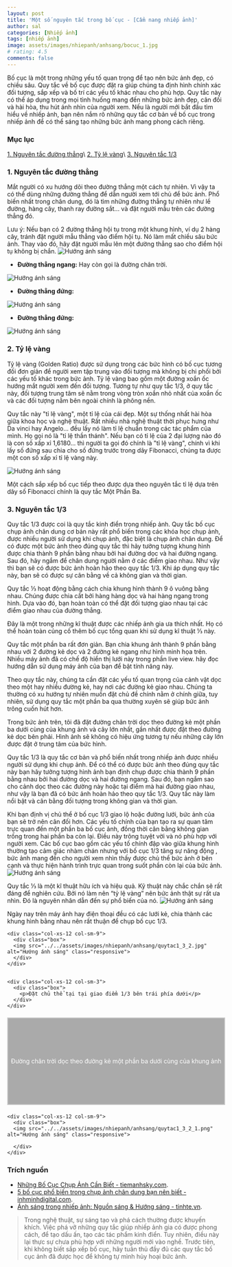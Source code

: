 ```yaml
---
layout: post
title: 'Một số nguyên tắc trong bố cục - [Cẩm nang nhiếp ảnh]'
author: sal
categories: [Nhiếp ảnh]
tags: [nhiếp ảnh]
image: assets/images/nhiepanh/anhsang/bocuc_1.jpg
# rating: 4.5
comments: false
---
```


Bố cục là một trong những yếu tố quan trọng để tạo nên bức ảnh đẹp, có chiều sâu. Quy tắc về bố cục được đặt ra giúp chúng ta định hình chính xác đối tượng, sắp xếp và bố trí các yếu tố khác nhau cho phù hợp. Quy tắc này có thể áp dụng trong mọi tình huống mang đến những bức ảnh đẹp, cân đối và hài hòa, thu hút ánh nhìn của người xem. Nếu là người mới bắt đầu tìm hiểu về nhiếp ảnh, bạn nên nắm rõ những quy tắc cơ bản về bố cục trong nhiếp ảnh để có thể sáng tạo những bức ảnh mang phong cách riêng.

### Mục lục

[1. Nguyên tắc đường thẳng](#nguongoc)\\
[2. Tỷ lệ vàng](#huongsang)\\
[3. Nguyên tắc 1/3](#nguyennahn)

<a name="nguongoc"></a>

### 1. Nguyên tắc đường thẳng
Mắt người có xu hướng dõi theo đường thẳng một cách tự nhiên. Vì vậy ta có thể dùng những đường thẳng để dẫn người xem tới chủ để bức ảnh. Phổ biến nhất trong chân dung, đó là tìm những đường thẳng tự nhiên như lề đường, hàng cây, thanh ray đường sắt... và đặt người mẫu trên các đường thẳng đó.

Lưu ý: Nếu bạn có 2 đường thẳng hội tụ trong một khung hình, ví dụ 2 hàng cây, tránh đặt người mẫu thẳng vào điểm hội tụ. Nó làm mất chiều sâu bức ảnh. Thay vào đó, hãy đặt người mẫu lên một đường thẳng sao cho điểm hội tụ không bị chắn.
<img src="../../assets/images/nhiepanh/anhsang/bo-cuc-duong-dan-5
.jpg" alt="Hướng ánh sáng" class="responsive">

* **Đường thẳng ngang:** Hay còn gọi là đường chân trời.
<img src="../../assets/images/nhiepanh/anhsang/Bo-cuc-vang-trong-nhiep-anh-03.jpg" alt="Hướng ánh sáng" class="responsive">

* **Đường thẳng đứng:**
<img src="../../assets/images/nhiepanh/anhsang/Bo-cuc-vang-trong-nhiep-anh-13.jpg" alt="Hướng ánh sáng" class="responsive">

* **Đường thẳng đứng:**
<img src="../../assets/images/nhiepanh/anhsang/3582398_untitled-shoot-4643-Edit.webp" alt="Hướng ánh sáng" class="responsive">

<a name="huongsang"></a>

### 2. Tỷ lệ vàng

Tỷ lệ vàng (Golden Ratio) được sử dụng trong các bức hình có bố cục tương đối đơn giản để người xem tập trung vào đối tượng mà không bị chi phối bởi các yếu tố khác trong bức ảnh. Tỷ lệ vàng bao gồm một đường xoắn ốc hướng mắt người xem đến đối tượng. Tương tự như quy tắc 1/3, ở quy tắc này, đối tượng trung tâm sẽ nằm trong vòng tròn xoắn nhỏ nhất của xoắn ốc và các đối tượng nằm bên ngoài chính là phông nền.

Quy tắc này "tỉ lệ vàng", một tỉ lệ của cái đẹp. Một sự thống nhất hài hòa giữa khoa học và nghệ thuật. Rất nhiều nhà nghệ thuật thời phục hưng như Da vinci hay Angelo... đều lấy nó làm tỉ lệ chuẩn trong các tác phẩm của mình. Họ gọi nó là "tỉ lệ thần thánh". Nếu bạn có tỉ lệ của 2 đại lượng nào đó là con số xấp xỉ 1,6180... thì người ta gọi đó chính là "tỉ lệ vàng", chính vì khi lấy số đứng sau chia cho số đứng trước trong dãy Fibonacci, chúng ta được một con số xấp xỉ tỉ lệ vàng này.​

<img src="../../assets/images/nhiepanh/anhsang/ap-dung-ty-le-vang-trong-nhiep-anh.jpg" alt="Hướng ánh sáng" class="responsive">

Một cách sắp xếp bố cục tiếp theo được dựa theo nguyên tắc tỉ lệ dựa trên dãy số Fibonacci chính là quy tắc Một Phần Ba.
<a name="nguyennahn"></a>

### 3. Nguyên tắc 1/3

Quy tắc 1/3 được coi là quy tắc kinh điển trong nhiếp ảnh. Quy tắc bố cục chụp ảnh chân dung cơ bản này rất phổ biến trong các khóa học chụp ảnh, được nhiều người sử dụng khi chụp ảnh, đặc biệt là chụp ảnh chân dung. Để có được một bức ảnh theo đúng quy tắc thì hãy tưởng tượng khung hình được chia thành 9 phần bằng nhau bởi hai đường dọc và hai đường ngang. Sau đó, hãy ngắm để chân dung người nằm ở các điểm giao nhau. Như vậy thì bạn sẽ có được bức ảnh hoàn hảo theo quy tắc 1/3. Khi áp dụng quy tắc này, bạn sẽ có được sự cân bằng về cả không gian và thời gian.

Quy tắc ⅓ hoạt động bằng cách chia khung hình thành 9 ô vuông bằng nhau. Chúng được chia cắt bởi hàng hàng dọc và hai hàng ngang trong hình. Dựa vào đó, bạn hoàn toàn có thể đặt đối tượng giao nhau tại các điểm giao nhau của đường thẳng.

Đây là một trong những kĩ thuật được các nhiếp ảnh gia ưa thích nhất. Họ có thể hoàn toàn củng cố thêm bố cục tổng quan khi sử dụng kĩ thuật ⅓ này.

Quy tắc một phần ba rất đơn giản. Bạn chia khung ảnh thành 9 phần bằng nhau với 2 đường kẻ dọc và 2 đường kẻ ngang như hình minh họa trên. Nhiều máy ảnh đã có chế độ hiển thị lưới này trong phần live view. hãy đọc hướng dẫn sử dụng máy ảnh của bạn để bật tính năng này.

Theo quy tắc này, chúng ta cần đặt các yếu tố quan trọng của cảnh vật dọc theo một hay nhiều đường kẻ, hay nơi các đường kẻ giao nhau. Chúng ta thường có xu hướng tự nhiên muốn đặt chủ đề chính nằm ở chính giữa, tuy nhiên, sử dụng quy tắc một phần ba qua thường xuyên sẽ giúp bức ảnh trông cuốn hút hơn.

Trong bức ảnh trên, tôi đã đặt đường chân trời dọc theo đường kẻ một phần ba dưới cùng của khung ảnh và cây lớn nhất, gần nhất được đặt theo đường kẻ dọc bên phải. Hình ảnh sẽ không có hiệu ứng tương tự nếu những cây lớn được đặt ở trung tâm của bức hình.

Quy tắc 1/3 là quy tắc cơ bản và phổ biến nhất trong nhiếp ảnh được nhiều người sử dụng khi chụp ảnh. Để có thể có được bức ảnh theo đúng quy tắc này bạn hãy tưởng tượng hình ảnh bạn định chụp được chia thành 9 phần bằng nhau bởi hai đường dọc và hai đường ngang. Sau đó, bạn ngắm sao cho cảnh dọc theo các đường này hoặc tại điểm mà hai đường giao nhau, như vậy là bạn đã có bức ảnh hoàn hảo theo quy tắc 1/3. Quy tắc này làm nổi bật và cân bằng đối tượng trong không gian và thời gian.

Khi bạn định vị chủ thể ở bố cục 1/3 giao lộ hoặc đường lưới, bức ảnh của bạn sẽ trở nên cân đối hơn. Các yếu tố chính của bạn tạo ra sự quan tâm trực quan đến một phần ba bố cục ảnh, đồng thời cân bằng không gian trống trong hai phần ba còn lại. Điều này trông tuyệt vời và nó phù hợp với người xem. Các bố cục bao gồm các yếu tố chính đập vào giữa khung hình thường tạo cảm giác nhàm chán nhưng với bố cục 1/3 tăng sự năng động , bức ảnh mang đến cho người xem nhìn thấy được chủ thể bức ảnh ở bên cạnh và thực hiện hành trình trực quan trong suốt phần còn lại của bức ảnh.
<img src="../../assets/images/nhiepanh/anhsang/quy-tac-khong-gian-nhiep-anh-4.png" alt="Hướng ánh sáng" class="responsive">

Quy tắc ⅓ là một kĩ thuật hữu ích và hiệu quả. Kỹ thuật này chắc chắn sẽ rất đáng để nghiên cứu. Bởi nó làm nên “tỷ lệ vàng” nên bức ảnh thật sự rất ưa nhìn. Đó là nguyên nhân dẫn đến sự phổ biến của nó.
<img src="../../assets/images/nhiepanh/anhsang/quytac1_3_1.jpg" alt="Hướng ánh sáng" class="responsive">

Ngày nay trên máy ảnh hay điện thoại đều có các lưới kẻ, chia thành các khung hình bằng nhau nên rất thuận để chụp bố cục 1/3.

<!-- 2 columns offset -->
<div class="container">
  <div class="row">

    <div class="col-xs-12 col-sm-9">
      <div class="box">
      <img src="../../assets/images/nhiepanh/anhsang/quytac1_3_2.jpg" alt="Hướng ánh sáng" class="responsive">
      </div>
    </div>


    <div class="col-xs-12 col-sm-3">
      <div class="box">
        <p>Đặt chủ thể tại tại giao điểm 1/3 bên trái phía dưới</p>
      </div>
    </div>

  </div>
</div>

<!-- 2 columns offset -->
<div class="container">
  <div class="row">
        <div class="col-xs-12 col-sm-3">
      <div class="box">
        <p>Đường chân trời dọc theo đường kẻ một phần ba dưới cùng của khung ảnh
</p>
      </div>
    </div>

    <div class="col-xs-12 col-sm-9">
      <div class="box">
      <img src="../../assets/images/nhiepanh/anhsang/quytac1_3_2_1.png" alt="Hướng ánh sáng" class="responsive">

      </div>
    </div>

  </div>
</div>

### Trích nguồn

- [Những Bố Cục Chụp Ảnh Cần Biết - tiemanhsky.com](https://tiemanhsky.com/bo-cuc-chup-anh/#Bo_Cuc_13).
- [5 bố cục phổ biến trong chụp ảnh chân dung bạn nên biết
-inhminhdigital.com](https://binhminhdigital.com/tin/5-bo-cuc-pho-bien-trong-chup-anh-chan-dung-ban-nen-biet.html).
- [Ánh sáng trong nhiếp ảnh: Nguồn sáng & Hướng sáng - tinhte.vn](https://tinhte.vn/thread/hoc-chup-anh-anh-sang-trong-nhiep-anh-nguon-sang-huong-sang-bai-2.2424120/).

> Trong nghệ thuật, sự sáng tạo và phá cách thường được khuyến khích. Việc phá vỡ những quy tắc giúp nhiếp ảnh gia có được phong cách, để tạo dấu ấn, tạo các tác phẩm kinh điển. Tuy nhiên, điều này lại thực sự chưa phù hợp với những người mới vào nghề. Trước tiên, khi không biết sắp xếp bố cục, hãy tuân thủ đầy đủ các quy tắc bố cục ảnh đã được học để không tự mình hủy hoại bức ảnh.

<style>
.box {
  display: flex;
  align-items: center;
  justify-content: center;
  background: #aaa;
  margin: 20px 0;
  width: 100%;
  min-height: 200px;
  border: 2px #ccc solid;
  color: #fff;
}
</style>
